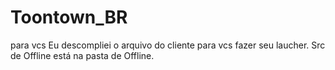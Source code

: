 # Toontown_BR
para vcs 
Eu descompliei o arquivo do cliente para vcs fazer seu laucher.
Src de Offline está na pasta de Offline.
